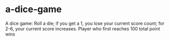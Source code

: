# a-dice-game
A dice game: Roll a die; if you get a 1, you lose your current score count; for 2-6, your current score increases. Player who first reaches 100 total point wins 
